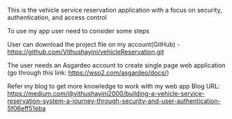 
This is the vehicle service reservation application with a focus on security, authentication, and access control

To use my app user need to consider some steps

User can download the project file on my account(GitHub) - https://github.com/Vithushayini/vehicleReservation.git

The user needs an Asgardeo account to create single page web application (go through this link: https://wso2.com/asgardeo/docs/)

Refer my blog to get more knowledge to work with my web app Blog URL: https://medium.com/@vithushayini2000/building-a-vehicle-service-reservation-system-a-journey-through-security-and-user-authentication-5f06eff51eba